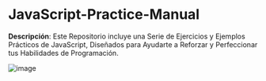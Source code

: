 # JavaScript-Practice-Manual

**Descripción**: Este Repositorio incluye una Serie de Ejercicios y Ejemplos Prácticos de JavaScript, Diseñados para Ayudarte a Reforzar y Perfeccionar tus Habilidades de Programación.

![image](https://github.com/joosudev/JavaScript-Practice-Manual/assets/47118243/a63ad325-9ab8-489a-a716-ba53026bdf85)

